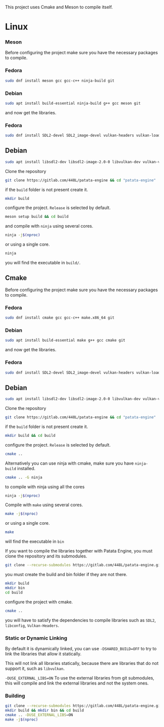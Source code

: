 This project uses Cmake and Meson to compile itself.

# Linux
### Meson
Before configuring the project make sure you have the necessary packages to compile.

### Fedora
```bash
sudo dnf install meson gcc gcc-c++ ninja-build git
```
### Debian

```bash
sudo apt install build-essential ninja-build g++ gcc meson git
```

and now get the libraries.

### Fedora
```bash
sudo dnf install SDL2-devel SDL2_image-devel vulkan-headers vulkan-loader-devel vulkan-validation-layers-devel
```

## Debian
```bash
sudo apt install libsdl2-dev libsdl2-image-2.0-0 libvulkan-dev vulkan-validationlayers vulkan-validationlayers-dev
```

Clone the repository

```bash
git clone https://gitlab.com/448L/patata-engine && cd "patata-engine"
```

if the `build` folder is not present create it.

```bash
mkdir build
```

configure the project. `Release` is selected by default.

```bash
meson setup build && cd build
```

and compile with `ninja` using several cores.

```bash
ninja -j$(nproc)
```

or using a single core.

```bash
ninja
```

you will find the executable in `build/`.

## Cmake

Before configuring the project make sure you have the necessary packages to compile.

### Fedora
```bash
sudo dnf install cmake gcc gcc-c++ make.x86_64 git
```
### Debian

```bash
sudo apt install build-essential make g++ gcc cmake git
```

and now get the libraries.

### Fedora
```bash
sudo dnf install SDL2-devel SDL2_image-devel vulkan-headers vulkan-loader-devel vulkan-validation-layers-devel
```

## Debian
```bash
sudo apt install libsdl2-dev libsdl2-image-2.0-0 libvulkan-dev vulkan-validationlayers vulkan-validationlayers-dev
```

Clone the repository

```bash
git clone https://gitlab.com/448L/patata-engine && cd "patata-engine"
```

if the `build` folder is not present create it.

```bash
mkdir build && cd build
```

configure the project. `Release` is selected by default.

```bash
cmake ..
```

Alternatively you can use ninja with cmake, make sure you have `ninja-build` installed.

```bash
cmake .. -G ninja
```

to compile with ninja using all the cores

```bash
ninja -j$(nproc)
```

Compile with `make` using several cores.
```bash
make -j$(nproc)
```

or using a single core.

```bash
make
```

will find the executable in `bin`

If you want to compile the libraries together with Patata Engine, you must clone the repository and its submodules.

```bash
git clone --recurse-submodules https://gitlab.com/448L/patata-engine.git


```

you must create the build and bin folder if they are not there.

```bash
mkdir build
mkdir bin
cd build
```

configure the project with cmake.

```bash
cmake ..
```

you will have to satisfy the dependencies to compile libraries such as `SDL2`, `libconfig`, `Vulkan-Headers`.

### Static or Dynamic Linking
By default it is dynamically linked, you can use `-DSHARED_BUILD=OFF` to try to link the libraries that allow it statically.

This will not link all libraries statically, because there are libraries that do not support it, such as `libvulkan`.

```-DUSE_EXTERNAL_LIBS=ON``` To use the external libraries from git submodules, this will compile and link the external libraries and not the system ones.

### Building
```bash
git clone --recurse-submodules https://gitlab.com/448L/patata-engine.git && cd patata-engine
mkdir build && mkdir bin && cd build
cmake .. -DUSE_EXTERNAL_LIBS=ON
make -j$(nproc)
```
